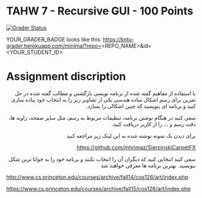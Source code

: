 # TAHW 7 - Recursive GUI - 100 Points

[![Grader Status](YOUR_GRADER_BADGE)](YOUR_GRADER_BADGE)

YOUR_GRADER_BADGE looks like this: https://kntu-grader.herokuapp.com/minimal?repo=<REPO_NAME>&id=<YOUR_STUDENT_ID>


# Assignment discription

<alt dir="rtl" align="right">
  
 با استفاده از مفاهیم گفته شده از برنامه نویسی بازگشتی و مطالب گفته شده در حل تمرین برای رسم اشکال ساده هندسی یکی از تصاویر زیر را به انتخاب خود پیاده سازی کنید و برنامه ای بنویسید که چنین اشکالی را بسازد.

سعی کنید در هنگام نوشتن برنامه، تنظیمات مربوط به رسم، مثل سایز صفحه، زاویه ها، دقت رسم و ... را از کاربر دریافت کنید.

برای دیدن یک نمونه نوشته شده به این لینک زیر مراجعه کنید

 https://github.com/mhrimaz/SierpinskiCarpetFX 
  
  
  سعی کنید انتخابی کنید که دیگران آن  را انتخاب نکنند و برنامه خود را به خوانا ترین شکل بنویسید. بهترین برنامه ها معرفی خواهند شد
  
  
  </alt>

http://www.cs.princeton.edu/courses/archive/fall14/cos126/art/index.php

https://www.cs.princeton.edu/courses/archive/fall15/cos126/art/index.php
